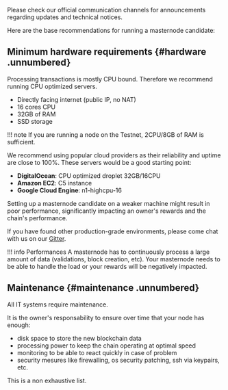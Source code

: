 Please check our official communication channels for announcements regarding updates and technical notices.

Here are the base recommendations for running a masternode candidate:

## Minimum hardware requirements {#hardware .unnumbered}

Processing transactions is mostly CPU bound.
Therefore we recommend running CPU optimized servers.

- Directly facing internet (public IP, no NAT)
- 16 cores CPU
- 32GB of RAM
- SSD storage

!!! note
    If you are running a node on the Testnet, 2CPU/8GB of RAM is sufficient.

We recommend using popular cloud providers as their reliability and uptime are close to 100%.
These servers would be a good starting point:

- **DigitalOcean**: CPU optimized droplet 32GB/16CPU
- **Amazon EC2**: C5 instance
- **Google Cloud Engine**: n1-highcpu-16

Setting up a masternode candidate on a weaker machine might result in poor performance, significantly impacting an owner's rewards and the chain's performance.

If you have found other production-grade environments, please come chat with us on our [Gitter](https://gitter.im/taoblockchain).

!!! info Performances
    A masternode has to continuously process a large amount of data (validations, block creation, etc). 
    Your masternode needs to be able to handle the load or your rewards will be negatively impacted.
   

## Maintenance {#maintenance .unnumbered}

All IT systems require maintenance.

It is the owner's responsability to ensure over time that your node has enough:

- disk space to store the new blockchain data
- processing power to keep the chain operating at optimal speed
- monitoring to be able to react quickly in case of problem
- security mesures like firewalling, os security patching, ssh via keypairs, etc.

This is a non exhaustive list.
